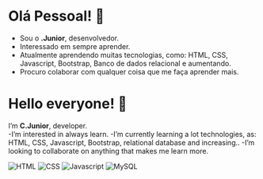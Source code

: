 # Olá Pessoal! 🖖

- Sou o **.Junior**, desenvolvedor.
- Interessado em sempre aprender.
- Atualmente aprendendo muitas tecnologias, como: HTML, CSS, Javascript, Bootstrap, Banco de dados relacional e aumentando.
- Procuro colaborar com qualquer coisa que me faça aprender mais.


# Hello everyone! 🖖
 
 I’m **C.Junior**, developer.    
-I’m interested in always learn.
-I’m currently learning a lot technologies, as: HTML, CSS, Javascript, Bootstrap, relational database and increasing..
-I’m looking to collaborate on anything that makes me learn more.

![HTML](https://img.shields.io/badge/HTML5-E34F26?style=for-the-badge&logo=html5&logoColor=white)
![CSS](https://img.shields.io/badge/CSS3-1572B6?style=for-the-badge&logo=css3&logoColor=white)
![Javascript](https://img.shields.io/badge/JavaScript-F7DF1E?style=for-the-badge&logo=javascript&logoColor=black)
![MySQL](https://img.shields.io/badge/MySQL-00000F?style=for-the-badge&logo=mysql&logoColor=white)

<!---
Clar-Junior/Clar-Junior is a ✨ special ✨ repository because its `README.md` (this file) appears on your GitHub profile.
You can click the Preview link to take a look at your changes.
--->
